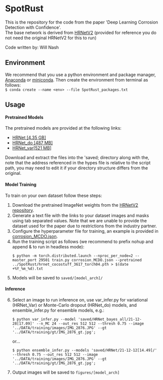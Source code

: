 # SpotRust

This is the repository for the code from the paper 'Deep Learning Corrosion Detection with Confidence'.  
The base network is derived from [HRNetV2](https://github.com/HRNet/HRNet-Semantic-Segmentation) (provided for reference you do not need the original HRNetV2 for this to run)  

Code written by: Will Nash

## Environment
We recommend that you use a python environment and package manager, [Anaconda](https://anaconda.org) or [miniconda](https://docs.conda.io/en/latest/miniconda.html).
Then create the environment from terminal as follows:  
    ```
     $ conda create --name <env> --file SpotRust_packages.txt  
    ```

## Usage 

#### Pretrained Models

The pretrained models are provided at the following links: 

* [HRNet [4.35 GB]](https://drive.google.com/file/d/196yj1ZpuuSn1Uhb8LmKANV0hmnPc2o3F/view?usp=sharing)
* [HRNet_do [487 MB]](https://drive.google.com/file/d/12d6je9A8YOvz_9To3R0MgJzaMUu1UrRZ/view?usp=sharing)
* [HRNet_var[521 MB]](https://drive.google.com/file/d/11GymBbJeyHkq1Td_ThSmGi4AAto20A5z/view?usp=sharing)

Download and extract the files into the 'saved; directory along with the, note that the address referenced in the hypes file is relative to the script path, you may need to edit it if your directory structure differs from the original. 

#### Model Training

To train on your own dataset follow these steps:

1. Download the pretrained ImageNet weights from the [HRNetV2 repository](https://github.com/HRNet/HRNet-Semantic-Segmentation).
1. Generate a text file with the links to your dataset images and masks using tab separated values. Note that we are unable to provide the dataset used for the paper due to restrictions from the industry partner.
1. Configure the hyperparameter file for training, an example is provided in [corrosion_MCDO.json](/corrosion_MCDO.json).
1. Run the training script as follows (we recommend to prefix nohup and append & to run in headless mode):
    ```
    $ python -m torch.distributed.launch --nproc_per_node=2 --master_port 29501 train.py corrosion_MCDO.json --pretrained ../SpotRust/hrnet_cocostuff_3617_torch04.pth > $(date +%Y_%m_%d).txt
    ```
1. Models will be saved to `saved/[model_arch]/`

 #### Inference  
    
6. Select an image to run inference on, use var_infer.py for variational (HRNet_Var) or Monte-Carlo dropout (HRNet_do) models, and ensemble_infer.py for ensemble models, e.g.:  
    ```
    $ python var_infer.py --model 'saved/HRNet_bayes_all/21-12-28[17.09]' --n_MC 24 --out_res 512 512 --thresh 0.75 --image '../DATA/training/images/IMG_2876.JPG' --gt '../DATA/training/gt/IMG_2876_gt.jpg'; 
    ```
    or...  
    
    ```
    $ python ensemble_infer.py --models 'saved/HRNet/21-12-12[14.49]/' --thresh 0.75 --out_res 512 512 --image '../DATA/training/images/IMG_2876.JPG' --gt '../DATA/training/gt/IMG_2876_gt.jpg'; 
    ```
1. Output images will be saved to `figures/[model_arch]`
